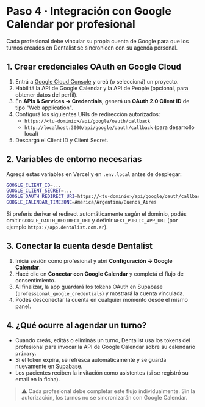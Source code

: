 # Paso 4 · Integración con Google Calendar por profesional

Cada profesional debe vincular su propia cuenta de Google para que los turnos creados en Dentalist se sincronicen con su agenda personal.

## 1. Crear credenciales OAuth en Google Cloud
1. Entrá a [Google Cloud Console](https://console.cloud.google.com/) y creá (o seleccioná) un proyecto.
2. Habilitá la API de Google Calendar y la API de People (opcional, para obtener datos del perfil).
3. En **APIs & Services → Credentials**, generá un **OAuth 2.0 Client ID** de tipo "Web application".
4. Configurá los siguientes URIs de redirección autorizados:
   - `https://<tu-dominio>/api/google/oauth/callback`
   - `http://localhost:3000/api/google/oauth/callback` (para desarrollo local)
5. Descargá el Client ID y Client Secret.

## 2. Variables de entorno necesarias
Agregá estas variables en Vercel y en `.env.local` antes de desplegar:

```bash
GOOGLE_CLIENT_ID=...
GOOGLE_CLIENT_SECRET=...
GOOGLE_OAUTH_REDIRECT_URI=https://<tu-dominio>/api/google/oauth/callback
GOOGLE_CALENDAR_TIMEZONE=America/Argentina/Buenos_Aires
```

Si preferís derivar el redirect automáticamente según el dominio, podés omitir `GOOGLE_OAUTH_REDIRECT_URI` y definir `NEXT_PUBLIC_APP_URL` (por ejemplo `https://app.dentalist.com.ar`).

## 3. Conectar la cuenta desde Dentalist
1. Iniciá sesión como profesional y abrí **Configuración → Google Calendar**.
2. Hacé clic en **Conectar con Google Calendar** y completá el flujo de consentimiento.
3. Al finalizar, la app guardará los tokens OAuth en Supabase (`professional_google_credentials`) y mostrará la cuenta vinculada.
4. Podés desconectar la cuenta en cualquier momento desde el mismo panel.

## 4. ¿Qué ocurre al agendar un turno?
- Cuando creás, editás o eliminás un turno, Dentalist usa los tokens del profesional para invocar la API de Google Calendar sobre su calendario `primary`.
- Si el token expira, se refresca automáticamente y se guarda nuevamente en Supabase.
- Los pacientes reciben la invitación como asistentes (si se registró su email en la ficha).

> ⚠️ Cada profesional debe completar este flujo individualmente. Sin la autorización, los turnos no se sincronizarán con Google Calendar.

